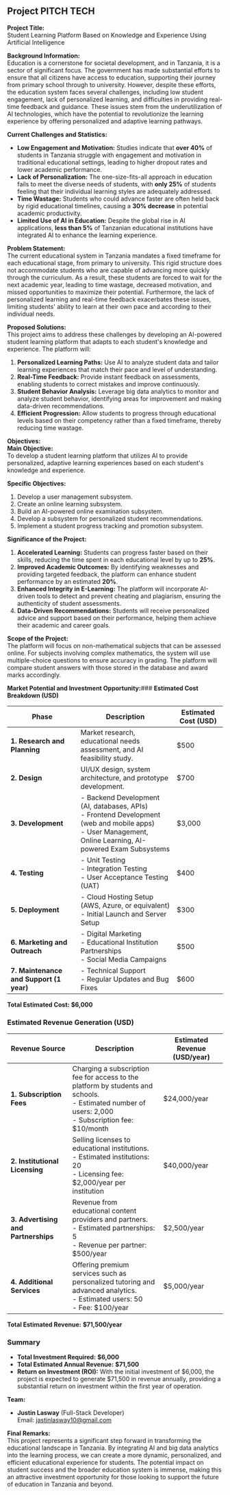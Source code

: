 ## Project PITCH TECH
**Project Title:**  
Student Learning Platform Based on Knowledge and Experience Using Artificial Intelligence

**Background Information:**  
Education is a cornerstone for societal development, and in Tanzania, it is a sector of significant focus. The government has made substantial efforts to ensure that all citizens have access to education, supporting their journey from primary school through to university. However, despite these efforts, the education system faces several challenges, including low student engagement, lack of personalized learning, and difficulties in providing real-time feedback and guidance. These issues stem from the underutilization of AI technologies, which have the potential to revolutionize the learning experience by offering personalized and adaptive learning pathways.

**Current Challenges and Statistics:**  
- **Low Engagement and Motivation:** Studies indicate that **over 40%** of students in Tanzania struggle with engagement and motivation in traditional educational settings, leading to higher dropout rates and lower academic performance.
- **Lack of Personalization:** The one-size-fits-all approach in education fails to meet the diverse needs of students, with **only 25%** of students feeling that their individual learning styles are adequately addressed.
- **Time Wastage:** Students who could advance faster are often held back by rigid educational timelines, causing a **30% decrease** in potential academic productivity.
- **Limited Use of AI in Education:** Despite the global rise in AI applications, **less than 5%** of Tanzanian educational institutions have integrated AI to enhance the learning experience.

**Problem Statement:**  
The current educational system in Tanzania mandates a fixed timeframe for each educational stage, from primary to university. This rigid structure does not accommodate students who are capable of advancing more quickly through the curriculum. As a result, these students are forced to wait for the next academic year, leading to time wastage, decreased motivation, and missed opportunities to maximize their potential. Furthermore, the lack of personalized learning and real-time feedback exacerbates these issues, limiting students' ability to learn at their own pace and according to their individual needs.

**Proposed Solutions:**  
This project aims to address these challenges by developing an AI-powered student learning platform that adapts to each student's knowledge and experience. The platform will:
1. **Personalized Learning Paths:** Use AI to analyze student data and tailor learning experiences that match their pace and level of understanding.
2. **Real-Time Feedback:** Provide instant feedback on assessments, enabling students to correct mistakes and improve continuously.
3. **Student Behavior Analysis:** Leverage big data analytics to monitor and analyze student behavior, identifying areas for improvement and making data-driven recommendations.
4. **Efficient Progression:** Allow students to progress through educational levels based on their competency rather than a fixed timeframe, thereby reducing time wastage.

**Objectives:**  
**Main Objective:**  
To develop a student learning platform that utilizes AI to provide personalized, adaptive learning experiences based on each student's knowledge and experience.

**Specific Objectives:**  
1. Develop a user management subsystem.
2. Create an online learning subsystem.
3. Build an AI-powered online examination subsystem.
4. Develop a subsystem for personalized student recommendations.
5. Implement a student progress tracking and promotion subsystem.

**Significance of the Project:**  
1. **Accelerated Learning:** Students can progress faster based on their skills, reducing the time spent in each educational level by up to **25%**.
2. **Improved Academic Outcomes:** By identifying weaknesses and providing targeted feedback, the platform can enhance student performance by an estimated **20%**.
3. **Enhanced Integrity in E-Learning:** The platform will incorporate AI-driven tools to detect and prevent cheating and plagiarism, ensuring the authenticity of student assessments.
4. **Data-Driven Recommendations:** Students will receive personalized advice and support based on their performance, helping them achieve their academic and career goals.

**Scope of the Project:**  
The platform will focus on non-mathematical subjects that can be assessed online. For subjects involving complex mathematics, the system will use multiple-choice questions to ensure accuracy in grading. The platform will compare student answers with those stored in the database and award marks accordingly.

**Market Potential and Investment Opportunity:**### **Estimated Cost Breakdown (USD)**

| **Phase**                  | **Description**                                          | **Estimated Cost (USD)** |
|----------------------------|----------------------------------------------------------|--------------------------|
| **1. Research and Planning**     | Market research, educational needs assessment, and AI feasibility study. | $500  |
| **2. Design**              | UI/UX design, system architecture, and prototype development. | $700  |
| **3. Development**         | - Backend Development (AI, databases, APIs)<br>- Frontend Development (web and mobile apps)<br>- User Management, Online Learning, AI-powered Exam Subsystems | $3,000 |
| **4. Testing**             | - Unit Testing<br>- Integration Testing<br>- User Acceptance Testing (UAT) | $400  |
| **5. Deployment**          | - Cloud Hosting Setup (AWS, Azure, or equivalent)<br>- Initial Launch and Server Setup | $300  |
| **6. Marketing and Outreach** | - Digital Marketing<br>- Educational Institution Partnerships<br>- Social Media Campaigns | $500  |
| **7. Maintenance and Support (1 year)** | - Technical Support<br>- Regular Updates and Bug Fixes | $600  |

**Total Estimated Cost:** **$6,000**

### **Estimated Revenue Generation (USD)**

| **Revenue Source**        | **Description**                                                                  | **Estimated Revenue (USD/year)** |
|---------------------------|----------------------------------------------------------------------------------|-----------------------------------|
| **1. Subscription Fees**  | Charging a subscription fee for access to the platform by students and schools.<br>- Estimated number of users: 2,000<br>- Subscription fee: $10/month | $24,000/year |
| **2. Institutional Licensing** | Selling licenses to educational institutions.<br>- Estimated institutions: 20<br>- Licensing fee: $2,000/year per institution | $40,000/year |
| **3. Advertising and Partnerships** | Revenue from educational content providers and partners.<br>- Estimated partnerships: 5<br>- Revenue per partner: $500/year | $2,500/year |
| **4. Additional Services** | Offering premium services such as personalized tutoring and advanced analytics.<br>- Estimated users: 50<br>- Fee: $100/year | $5,000/year |

**Total Estimated Revenue:** **$71,500/year**

### **Summary**

- **Total Investment Required:** **$6,000**
- **Total Estimated Annual Revenue:** **$71,500**
- **Return on Investment (ROI):** With the initial investment of $6,000, the project is expected to generate $71,500 in revenue annually, providing a substantial return on investment within the first year of operation.

**Team:**  
- **Justin Lasway** (Full-Stack Developer)  
  Email: jastinlasway10@gmail.com

**Final Remarks:**  
This project represents a significant step forward in transforming the educational landscape in Tanzania. By integrating AI and big data analytics into the learning process, we can create a more dynamic, personalized, and efficient educational experience for students. The potential impact on student success and the broader education system is immense, making this an attractive investment opportunity for those looking to support the future of education in Tanzania and beyond.
